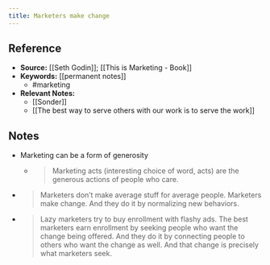 ```yaml
---
title: Marketers make change
---
```

## Reference
- **Source:** [[Seth Godin]]; [[This is Marketing - Book]]
- **Keywords:** [[permanent notes]]
	- #marketing
- **Relevant Notes:**
	- [[Sonder]]
	- [[The best way to serve others with our work is to serve the work]]
## Notes
- Marketing can be a form of generosity
	- >Marketing acts (interesting choice of word, acts) are the generous actions of people who care.
- >Marketers don’t make average stuff for average people. Marketers make change. And they do it by normalizing new behaviors.
- >Lazy marketers try to buy enrollment with flashy ads. The best marketers earn enrollment by seeking people who want the change being offered. And they do it by connecting people to others who want the change as well. And that change is precisely what marketers seek.